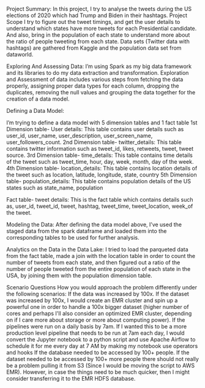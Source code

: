 Project Summary:
In this project, I try to analyse the tweets during the US elections of 2020 which had Trump and Biden in their hashtags. 
Project Scope
I try to figure out the tweet timings, and get the user details to understand which states have more tweets for each Presidential candidate. And also, bring in the population of each state to understand more about the ratio of people tweeting from each state.
Data sets (Twitter data with hashtags) are gathered from Kaggle and the population data set from dataworld. 

Exploring And Assessing Data:
I’m using Spark as my big data framework and its libraries to do my data extraction and transformation. 
Exploration and Assessment of data includes various steps from fetching the data properly, assigning proper data types for each column, dropping the duplicates, removing the null values and grouping the data together for the creation of a data model.

Defining a Data Model:

I’m trying to define a data model with 5 dimension tables and 1 fact table
1st Dimension table- User details: This table contains user details such as user_id, user_name, user_description, user_screen_name, user_followers_count.
2nd Dimension table- twitter_details: This table contains twitter information such as tweet_id, likes, retweets, tweet, tweet source.
3rd Dimension table- time_details: This table contains time details of the tweet such as tweet_time, hour, day, week, month, day of the week.
4th Dimension table- location_details: This table contains location details of the tweet such as location, latitude, longitude, state, country
5th Dimension table- population_details: This table contains population details of the US states such as  state_name, population 

Fact table- tweet details: This is the fact table which contains details such as, user_id, tweet_id, tweet, hashtag, tweet_time, tweet_location, week_of the tweet.

Modeling the Data:
After defining the data model above, I’ve used the staged data from the spark dataframe and loaded them into the corresponding tables to be used for further analysis.


Analytics on the Data in the Data Lake:
I tried to load the parqueted data from the fact table, made a join with the location table in order to count the number of tweets from each state, and then figured out a ratio of the number of people tweeted from the entire population of each state in the USA, by joining them with the population dimension table.


Scenario Questions
How you would approach the problem differently under the following scenarios:
If the data was increased by 100x.
If the dataset was increased by 100x, I would create an EMR cluster and spin up a powerful one in order to handle a 100x bigger dataset (higher number of cores and perhaps I'll also consider an optimized EMR cluster, depending on if I care more about storage or more about computing power).
If the pipelines were run on a daily basis by 7am.
If I wanted this to be a more production level pipeline that needs to be run at 7am each day, I would convert the Jupyter notebook to a python script and use Apache Airflow to schedule it for me every day at 7 AM by making my notebook use operators and hooks
If the database needed to be accessed by 100+ people. 
If the dataset needed to be accessed by 100+ more people there should not really be a problem pulling it from S3 (Since I would be moving the script to AWS EMR). However, in case the things need to be much quicker, then I might consider transferring it to the EMR HDFS database.


